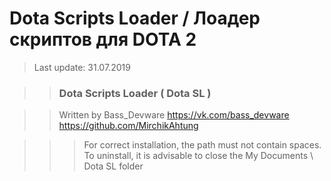 # Dota Scripts Loader / Лоадер скриптов для DOTA 2
> Last update: 31.07.2019


>> ###   Dota Scripts Loader ( Dota SL )   ###

>> Written by Bass_Devware
>> https://vk.com/bass_devware
>> https://github.com/MirchikAhtung


>>> For correct installation, the path must not contain spaces.
>>> To uninstall, it is advisable to close the My Documents \ Dota SL folder

